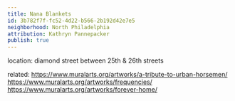 ```yaml
---
title: Nana Blankets
id: 3b782f7f-fc52-4d22-b566-2b192d42e7e5
neighborhood: North Philadelphia
attribution: Kathryn Pannepacker
publish: true
---
```


location: diamond street between 25th & 26th streets


            
related: https://www.muralarts.org/artworks/a-tribute-to-urban-horsemen/
https://www.muralarts.org/artworks/frequencies/
https://www.muralarts.org/artworks/forever-home/




            